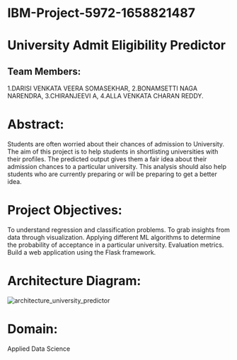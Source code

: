 # IBM-Project-5972-1658821487
# University Admit Eligibility Predictor


## Team Members: 
1.DARISI VENKATA VEERA SOMASEKHAR,
2.BONAMSETTI NAGA NARENDRA,
3.CHIRANJEEVI A,
4.ALLA VENKATA CHARAN REDDY.

# Abstract:
Students are often worried about their chances of admission to University.
The aim of this project is to help students in shortlisting universities with their profiles.
The predicted output gives them a fair idea about their admission chances to a particular university.
This analysis should also help students who are currently preparing or will be preparing to get a better idea.

# Project Objectives:
  To understand regression and classification problems.
  To grab insights from data through visualization.
  Applying different ML algorithms to determine the probability of acceptance in a particular university.
  Evaluation metrics.
  Build a web application using the Flask framework.

# Architecture Diagram:
![architecture_university_predictor](https://user-images.githubusercontent.com/78737336/197355244-7169f4ef-c2e4-4763-8aae-bec954269a4b.png)


# Domain:
Applied Data Science
